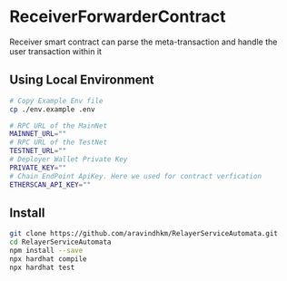 # ReceiverForwarderContract
Receiver smart contract can parse the meta-transaction and handle the user
transaction within it

## Using Local Environment


```bash
# Copy Example Env file
cp ./env.example .env

# RPC URL of the MainNet
MAINNET_URL=""
# RPC URL of the TestNet
TESTNET_URL=""
# Deployer Wallet Private Key
PRIVATE_KEY=""
# Chain EndPoint ApiKey. Here we used for contract verfication
ETHERSCAN_API_KEY=""

```


## Install

```sh
git clone https://github.com/aravindhkm/RelayerServiceAutomata.git
cd RelayerServiceAutomata
npm install --save
npx hardhat compile
npx hardhat test
```
